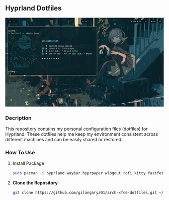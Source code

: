 ## Hyprland Dotfiles

![image](./preview.png)

### Decription

This repository contains my personal configuration files (dotfiles) for Hyprland. These dotfiles help me keep my environment consistent across different machines and can be easily shared or restored.

### How To Use

1. Install Package
   ```sh
   sudo pacman -S hyprland waybar hyprpaper wlogout rofi kitty fastfetch thunar
   ```

1. **Clone the Repository**

   ```sh
   git clone https://github.com/gilangarya01/arch-xfce-dotfiles.git ~/
    ```
